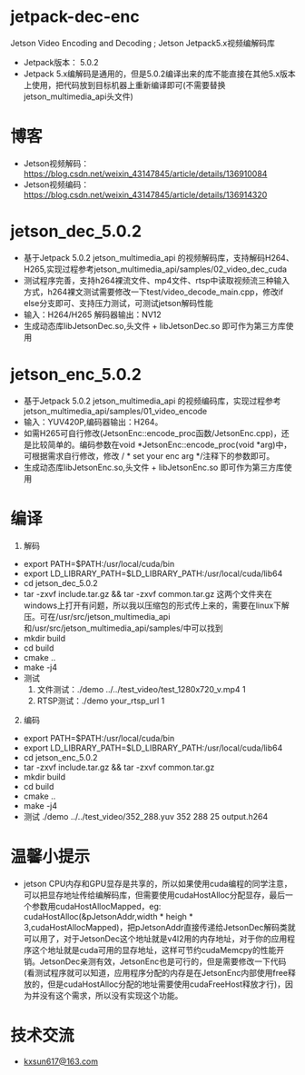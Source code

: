 # jetpack-dec-enc
Jetson Video Encoding and Decoding ; Jetson Jetpack5.x视频编解码库
* Jetpack版本： 5.0.2
* Jetpack 5.x编解码是通用的，但是5.0.2编译出来的库不能直接在其他5.x版本上使用，把代码放到目标机器上重新编译即可(不需要替换jetson_multimedia_api头文件)
# 博客
* Jetson视频解码：https://blog.csdn.net/weixin_43147845/article/details/136910084
* Jetson视频编码：https://blog.csdn.net/weixin_43147845/article/details/136914320
# jetson_dec_5.0.2
* 基于Jetpack 5.0.2 jetson_multimedia_api 的视频解码库，支持解码H264、H265,实现过程参考jetson_multimedia_api/samples/02_video_dec_cuda
* 测试程序完善，支持h264裸流文件、mp4文件、rtsp中读取视频流三种输入方式，h264裸文测试需要修改一下test/video_decode_main.cpp，修改if else分支即可、支持压力测试，可测试jetson解码性能
* 输入：H264/H265  解码器输出：NV12
* 生成动态库libJetsonDec.so,头文件 + libJetsonDec.so 即可作为第三方库使用


# jetson_enc_5.0.2
* 基于Jetpack 5.0.2 jetson_multimedia_api 的视频编码库，实现过程参考jetson_multimedia_api/samples/01_video_encode
* 输入：YUV420P,编码器输出：H264。
* 如需H265可自行修改(JetsonEnc::encode_proc函数/JetsonEnc.cpp)，还是比较简单的。编码参数在void *JetsonEnc::encode_proc(void *arg)中，可根据需求自行修改，修改 / * set your enc arg */注释下的参数即可。
* 生成动态库libJetsonEnc.so,头文件 + libJetsonEnc.so 即可作为第三方库使用


# 编译
1. 解码
* export PATH=$PATH:/usr/local/cuda/bin
* export LD_LIBRARY_PATH=$LD_LIBRARY_PATH:/usr/local/cuda/lib64
* cd jetson_dec_5.0.2
* tar -zxvf include.tar.gz && tar -zxvf common.tar.gz  这两个文件夹在windows上打开有问题，所以我以压缩包的形式传上来的，需要在linux下解压。可在/usr/src/jetson_multimedia_api和/usr/src/jetson_multimedia_api/samples/中可以找到
* mkdir build
* cd build
* cmake ..
* make -j4
* 测试 
    1. 文件测试：./demo ../../test_video/test_1280x720_v.mp4 1
    2. RTSP测试：./demo your_rtsp_url 1

2. 编码
* export PATH=$PATH:/usr/local/cuda/bin
* export LD_LIBRARY_PATH=$LD_LIBRARY_PATH:/usr/local/cuda/lib64
* cd jetson_enc_5.0.2
* tar -zxvf include.tar.gz && tar -zxvf common.tar.gz
* mkdir build
* cd build
* cmake ..
* make -j4
* 测试 ./demo ../../test_video/352_288.yuv 352 288 25 output.h264

# 温馨小提示
* jetson CPU内存和GPU显存是共享的，所以如果使用cuda编程的同学注意，可以把显存地址传给编解码库，但需要使用cudaHostAlloc分配显存，最后一个参数用cudaHostAllocMapped，eg: cudaHostAlloc(&pJetsonAddr,width * heigh * 3,cudaHostAllocMapped)，把pJetsonAddr直接传递给JetsonDec解码类就可以用了，对于JetsonDec这个地址就是v4l2用的内存地址，对于你的应用程序这个地址就是cuda可用的显存地址，这样可节约cudaMemcpy的性能开销。JetsonDec亲测有效，JetsonEnc也是可行的，但是需要修改一下代码(看测试程序就可以知道，应用程序分配的内存是在JetsonEnc内部使用free释放的，但是cudaHostAlloc分配的地址需要使用cudaFreeHost释放才行)，因为并没有这个需求，所以没有实现这个功能。


# 技术交流
* kxsun617@163.com

